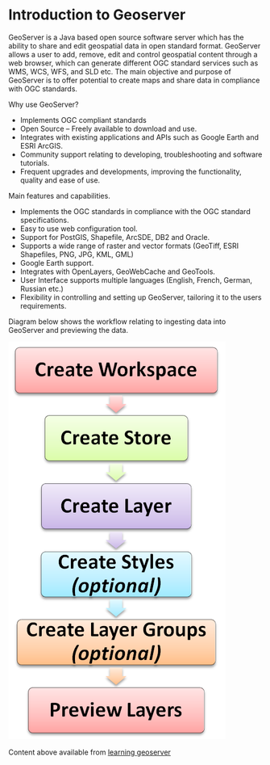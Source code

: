 # Introduction to Geoserver

GeoServer is a Java based open source software server which has the ability to share and edit 
geospatial data in open standard format. GeoServer allows a user to add, remove, edit and 
control geospatial content through a web browser, which can generate different OGC standard services such as WMS, WCS, WFS, and SLD etc. The main objective and purpose of GeoServer is to offer potential to create maps and share data in compliance with OGC standards.

Why use GeoServer?

* Implements OGC compliant standards
* Open Source – Freely available to download and use. 
* Integrates with existing applications and APIs such as Google Earth and ESRI ArcGIS.
* Community support relating to developing, troubleshooting and software tutorials.
* Frequent upgrades and developments, improving the functionality, quality and ease of use.


Main features and capabilities.
* Implements the OGC standards in compliance with the OGC standard specifications.
* Easy to use web configuration tool.
* Support for PostGIS, Shapefile, ArcSDE, DB2 and Oracle.
* Supports a wide range of raster and vector formats (GeoTiff, ESRI Shapefiles, PNG, JPG, KML, GML)
* Google Earth support.
* Integrates with OpenLayers, GeoWebCache and GeoTools.
* User Interface supports multiple languages (English, French, German, Russian etc.)
* Flexibility in controlling and setting up GeoServer, tailoring it to the users requirements.


Diagram below shows the workflow relating to ingesting data into GeoServer 
and previewing the data. 

![geoserver-workflow](img/Geoserver_workflow_diagram.png)

Content above available from [learning geoserver](http://learningzone.rspsoc.org.uk/index.php/Learning-Materials/Introduction-to-OGC-Standards/7.3-GeoServer)